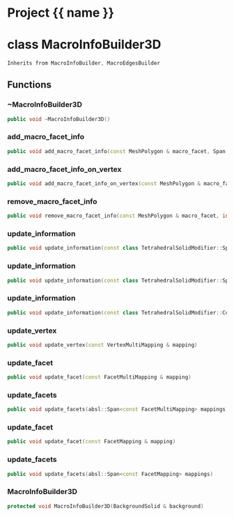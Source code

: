 <script setup>
import {useRoute} from 'vitepress'
const {path} = useRoute()
const tokens = path.split('/')
const words = tokens[2].split('-');
for (let i = 0; i < words.length; i++) {
    words[i] = words[i].charAt(0).toUpperCase() + words[i].slice(1);
    words[i] = words[i].replace('geode', 'Geode')
}
const name = words.join('-');
</script>
# Project {{ name }}

# class MacroInfoBuilder3D


```cpp
Inherits from MacroInfoBuilder, MacroEdgesBuilder
```



## Functions

### ~MacroInfoBuilder3D

```cpp
public void ~MacroInfoBuilder3D()
```


### add_macro_facet_info

```cpp
public void add_macro_facet_info(const MeshPolygon & macro_facet, Span background_solid_facets_id)
```


### add_macro_facet_info_on_vertex

```cpp
public void add_macro_facet_info_on_vertex(const MeshPolygon & macro_facet, index_t background_solid_vertex_id)
```


### remove_macro_facet_info

```cpp
public void remove_macro_facet_info(const MeshPolygon & macro_facet, index_t background_solid_facet_id)
```


### update_information

```cpp
public void update_information(const class TetrahedralSolidModifier::SplitInfo & split_info)
```


### update_information

```cpp
public void update_information(const class TetrahedralSolidModifier::SplitEdgeInfo & split_info)
```


### update_information

```cpp
public void update_information(const class TetrahedralSolidModifier::CollapseEdgeInfo & collapse_info)
```


### update_vertex

```cpp
public void update_vertex(const VertexMultiMapping & mapping)
```


### update_facet

```cpp
public void update_facet(const FacetMultiMapping & mapping)
```


### update_facets

```cpp
public void update_facets(absl::Span<const FacetMultiMapping> mappings)
```


### update_facet

```cpp
public void update_facet(const FacetMapping & mapping)
```


### update_facets

```cpp
public void update_facets(absl::Span<const FacetMapping> mappings)
```


### MacroInfoBuilder3D

```cpp
protected void MacroInfoBuilder3D(BackgroundSolid & background)
```




